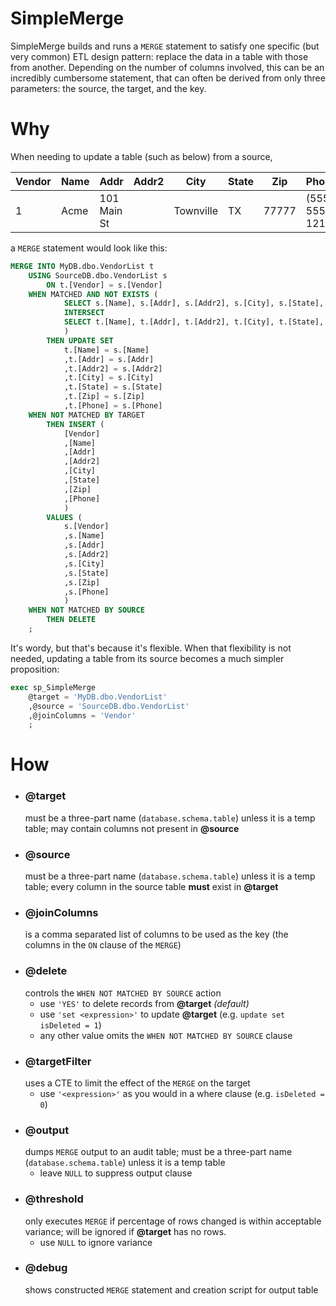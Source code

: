 # SimpleMerge
SimpleMerge builds and runs a `MERGE` statement to satisfy one specific (but very common) ETL design pattern: replace the data in a table with those from another. Depending on the number of columns involved, this can be an incredibly cumbersome statement, that can often be derived from only three parameters: the source, the target, and the key.

# Why
When needing to update a table (such as below) from a source,

Vendor | Name | Addr | Addr2 | City | State | Zip | Phone
--- | --- | --- | --- | --- | --- | --- | ---
1 | Acme | 101 Main St | | Townville | TX | 77777 | (555) 555-1212

a `MERGE` statement would look like this:

```SQL
MERGE INTO MyDB.dbo.VendorList t
	USING SourceDB.dbo.VendorList s
		ON t.[Vendor] = s.[Vendor]
	WHEN MATCHED AND NOT EXISTS (
			SELECT s.[Name], s.[Addr], s.[Addr2], s.[City], s.[State], s.[Zip], s.[Phone]
			INTERSECT
			SELECT t.[Name], t.[Addr], t.[Addr2], t.[City], t.[State], t.[Zip], t.[Phone]
			)
		THEN UPDATE SET
			t.[Name] = s.[Name]
			,t.[Addr] = s.[Addr]
			,t.[Addr2] = s.[Addr2]
			,t.[City] = s.[City]
			,t.[State] = s.[State]
			,t.[Zip] = s.[Zip]
			,t.[Phone] = s.[Phone]
	WHEN NOT MATCHED BY TARGET
		THEN INSERT (
			[Vendor]
			,[Name]
			,[Addr]
			,[Addr2]
			,[City]
			,[State]
			,[Zip]
			,[Phone]
			)
		VALUES (
			s.[Vendor]
			,s.[Name]
			,s.[Addr]
			,s.[Addr2]
			,s.[City]
			,s.[State]
			,s.[Zip]
			,s.[Phone]
			)
	WHEN NOT MATCHED BY SOURCE
		THEN DELETE
	;
```

It's wordy, but that's because it's flexible. When that flexibility is not needed, updating a table from its source becomes a much simpler proposition:

```SQL
exec sp_SimpleMerge
	@target = 'MyDB.dbo.VendorList'
	,@source = 'SourceDB.dbo.VendorList'
	,@joinColumns = 'Vendor'
	;
```

# How
* ### @target
  must be a three-part name (`database.schema.table`) unless it is a temp table; may contain columns not present in **@source**
* ### @source
  must be a three-part name (`database.schema.table`) unless it is a temp table; every column in the source table **must** exist in **@target**
* ### @joinColumns
  is a comma separated list of columns to be used as the key (the columns in the `ON` clause of the `MERGE`)
* ### @delete
  controls the `WHEN NOT MATCHED BY SOURCE` action
  * use `'YES'` to delete records from **@target** *(default)*
  * use `'set <expression>'` to update **@target** (e.g. `update set isDeleted = 1`)
  * any other value omits the `WHEN NOT MATCHED BY SOURCE` clause
* ### @targetFilter
  uses a CTE to limit the effect of the `MERGE` on the target
  * use `'<expression>'` as you would in a where clause (e.g. `isDeleted = 0`)
* ### @output
  dumps `MERGE` output to an audit table; must be a three-part name (`database.schema.table`) unless it is a temp table 
  * leave `NULL` to suppress output clause
* ### @threshold
  only executes `MERGE` if percentage of rows changed is within acceptable variance; will be ignored if **@target** has no rows.
  * use `NULL` to ignore variance
* ### @debug
  shows constructed `MERGE` statement and creation script for output table
